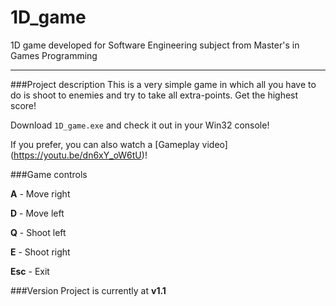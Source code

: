 # 1D_game
1D game developed for Software Engineering subject from Master's in Games Programming
___

###Project description
This is a very simple game in which all you have to do is shoot to enemies and try to take all extra-points. Get the highest score!

Download `1D_game.exe` and check it out in your Win32 console!

If you prefer, you can also watch a [Gameplay video] (https://youtu.be/dn6xY_oW6tU)!

###Game controls

**A** - Move right

**D** - Move left

**Q** - Shoot left

**E** - Shoot right

**Esc** - Exit

###Version
Project is currently at **v1.1**
